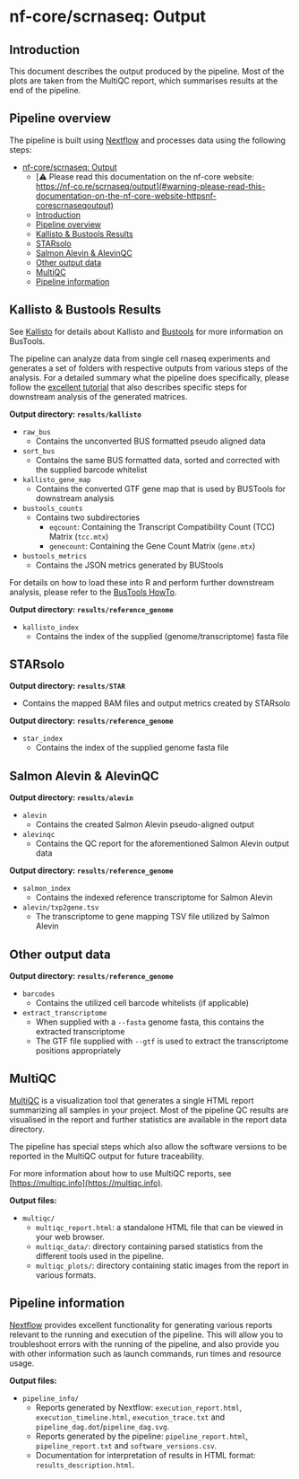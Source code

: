 # nf-core/scrnaseq: Output

## Introduction

This document describes the output produced by the pipeline. Most of the plots are taken from the MultiQC report, which summarises results at the end of the pipeline.

## Pipeline overview

The pipeline is built using [Nextflow](https://www.nextflow.io/)
and processes data using the following steps:

* [nf-core/scrnaseq: Output](#nf-corescrnaseq-output)
  * [:warning: Please read this documentation on the nf-core website: https://nf-co.re/scrnaseq/output](#warning-please-read-this-documentation-on-the-nf-core-website-httpsnf-corescrnaseqoutput)
  * [Introduction](#introduction)
  * [Pipeline overview](#pipeline-overview)
  * [Kallisto & Bustools Results](#kallisto--bustools-results)
  * [STARsolo](#starsolo)
  * [Salmon Alevin & AlevinQC](#salmon-alevin--alevinqc)
  * [Other output data](#other-output-data)
  * [MultiQC](#multiqc)
  * [Pipeline information](#pipeline-information)

## Kallisto & Bustools Results

See [Kallisto](https://pachterlab.github.io/kallisto/about) for details about Kallisto and [Bustools](https://bustools.github.io/) for more information on BusTools.

The pipeline can analyze data from single cell rnaseq experiments and generates a set of folders with respective outputs from various steps of the analysis. For a detailed summary what the pipeline does specifically, please follow the [excellent tutorial](https://www.kallistobus.tools/getting_started.html) that also describes specific steps for downstream analysis of the generated matrices.

**Output directory: `results/kallisto`**

* `raw_bus`
  * Contains the unconverted BUS formatted pseudo aligned data
* `sort_bus`
  * Contains the same BUS formatted data, sorted and corrected with the supplied barcode whitelist
* `kallisto_gene_map`
  * Contains the converted GTF gene map that is used by BUSTools for downstream analysis
* `bustools_counts`
  * Contains two subdirectories
    * `eqcount`: Containing the Transcript Compatibility Count (TCC) Matrix (`tcc.mtx`)
    * `genecount`: Containing the Gene Count Matrix (`gene.mtx`)
* `bustools_metrics`
  * Contains the JSON metrics generated by BUStools

For details on how to load these into R and perform further downstream analysis, please refer to the [BusTools HowTo](https://github.com/BUStools/getting_started/blob/master/getting_started.ipynb).

**Output directory: `results/reference_genome`**

* `kallisto_index`
  * Contains the index of the supplied (genome/transcriptome) fasta file

## STARsolo

**Output directory: `results/STAR`**

* Contains the mapped BAM files and output metrics created by STARsolo

**Output directory: `results/reference_genome`**

* `star_index`
  * Contains the index of the supplied genome fasta file

## Salmon Alevin & AlevinQC

**Output directory: `results/alevin`**

* `alevin`
  * Contains the created Salmon Alevin pseudo-aligned output
* `alevinqc`
  * Contains the QC report for the aforementioned Salmon Alevin output data

**Output directory: `results/reference_genome`**

* `salmon_index`
  * Contains the indexed reference transcriptome for Salmon Alevin
* `alevin/txp2gene.tsv`
  * The transcriptome to gene mapping TSV file utilized by Salmon Alevin

## Other output data

**Output directory: `results/reference_genome`**

* `barcodes`
  * Contains the utilized cell barcode whitelists (if applicable)
* `extract_transcriptome`
  * When supplied with a `--fasta` genome fasta, this contains the extracted transcriptome
  * The GTF file supplied with `--gtf` is used to extract the transcriptome positions appropriately
  
## MultiQC

[MultiQC](http://multiqc.info) is a visualization tool that generates a single HTML report summarizing all samples in your project. Most of the pipeline QC results are visualised in the report and further statistics are available in the report data directory.

The pipeline has special steps which also allow the software versions to be reported in the MultiQC output for future traceability.

For more information about how to use MultiQC reports, see [https://multiqc.info](https://multiqc.info).

**Output files:**

* `multiqc/`
  * `multiqc_report.html`: a standalone HTML file that can be viewed in your web browser.
  * `multiqc_data/`: directory containing parsed statistics from the different tools used in the pipeline.
  * `multiqc_plots/`: directory containing static images from the report in various formats.

## Pipeline information

[Nextflow](https://www.nextflow.io/docs/latest/tracing.html) provides excellent functionality for generating various reports relevant to the running and execution of the pipeline. This will allow you to troubleshoot errors with the running of the pipeline, and also provide you with other information such as launch commands, run times and resource usage.

**Output files:**

* `pipeline_info/`
  * Reports generated by Nextflow: `execution_report.html`, `execution_timeline.html`, `execution_trace.txt` and `pipeline_dag.dot`/`pipeline_dag.svg`.
  * Reports generated by the pipeline: `pipeline_report.html`, `pipeline_report.txt` and `software_versions.csv`.
  * Documentation for interpretation of results in HTML format: `results_description.html`.
